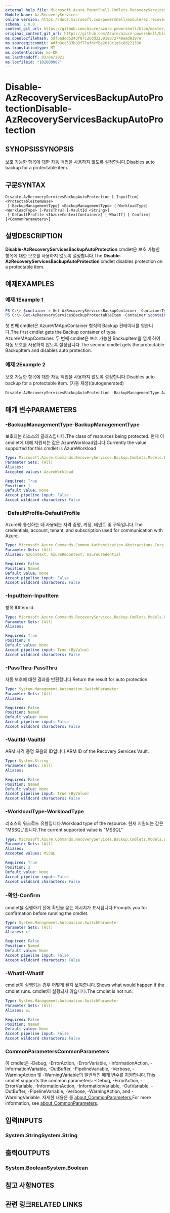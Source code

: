 ```yaml
---
external help file: Microsoft.Azure.PowerShell.Cmdlets.RecoveryServices.Backup.dll-Help.xml
Module Name: Az.RecoveryServices
online version: https://docs.microsoft.com/powershell/module/az.recoveryservices/disable-azrecoveryservicesbackupautoprotection
schema: 2.0.0
content_git_url: https://github.com/Azure/azure-powershell/blob/master/src/RecoveryServices/RecoveryServices/help/Disable-AzRecoveryServicesBackupAutoProtection.md
original_content_git_url: https://github.com/Azure/azure-powershell/blob/master/src/RecoveryServices/RecoveryServices/help/Disable-AzRecoveryServicesBackupAutoProtection.md
ms.openlocfilehash: 5df6addd5243f07c26dd325018072748ead8197e
ms.sourcegitcommit: 4dfb0cc533b83f77afdcfbe2618c1e6c8d221330
ms.translationtype: MT
ms.contentlocale: ko-KR
ms.lasthandoff: 03/04/2021
ms.locfileid: "102000987"
---
```

# <span data-ttu-id="6375d-101">Disable-AzRecoveryServicesBackupAutoProtection</span><span class="sxs-lookup"><span data-stu-id="6375d-101">Disable-AzRecoveryServicesBackupAutoProtection</span></span>

## <span data-ttu-id="6375d-102">SYNOPSIS</span><span class="sxs-lookup"><span data-stu-id="6375d-102">SYNOPSIS</span></span>
<span data-ttu-id="6375d-103">보호 가능한 항목에 대한 자동 백업을 사용하지 않도록 설정합니다.</span><span class="sxs-lookup"><span data-stu-id="6375d-103">Disables auto backup for a protectable item.</span></span>

## <span data-ttu-id="6375d-104">구문</span><span class="sxs-lookup"><span data-stu-id="6375d-104">SYNTAX</span></span>

```
Disable-AzRecoveryServicesBackupAutoProtection [-InputItem] <ProtectableItemBase>
 [-BackupManagementType] <BackupManagementType> [-WorkloadType] <WorkloadType> [-PassThru] [-VaultId <String>]
 [-DefaultProfile <IAzureContextContainer>] [-WhatIf] [-Confirm] [<CommonParameters>]
```

## <span data-ttu-id="6375d-105">설명</span><span class="sxs-lookup"><span data-stu-id="6375d-105">DESCRIPTION</span></span>
<span data-ttu-id="6375d-106">**Disable-AzRecoveryServicesBackupAutoProtection** cmdlet은 보호 가능한 항목에 대한 보호를 사용하지 않도록 설정합니다.</span><span class="sxs-lookup"><span data-stu-id="6375d-106">The **Disable-AzRecoveryServicesBackupAutoProtection** cmdlet disables protection on a protectable item.</span></span>

## <span data-ttu-id="6375d-107">예제</span><span class="sxs-lookup"><span data-stu-id="6375d-107">EXAMPLES</span></span>

### <span data-ttu-id="6375d-108">예제 1</span><span class="sxs-lookup"><span data-stu-id="6375d-108">Example 1</span></span>
```powershell
PS C:\> $container = Get-AzRecoveryServicesBackupContainer -ContainerType AzureVMAppContainer -Name "TestSQLServerVM"
PS C:\> Get-AzRecoveryServicesBackupProtectableItem -Container $container -WorkloadType "MSSQL" -ItemType "SQLInstance" -Name "MSSQLInstance"| Disable-AzRecoveryServicesBackupAutoProtection -BackupManagementType "AzureWorkload" -WorkloadType "MSSQL"
```

<span data-ttu-id="6375d-109">첫 번째 cmdlet은 AzureVMAppContainer 형식의 Backup 컨테이너를 얻습니다.</span><span class="sxs-lookup"><span data-stu-id="6375d-109">The first cmdlet gets the Backup container of type AzureVMAppContainer.</span></span>  <span data-ttu-id="6375d-110">두 번째 cmdlet은 보호 가능한 BackupItem을 얻게 하여 자동 보호를 사용하지 않도록 설정됩니다.</span><span class="sxs-lookup"><span data-stu-id="6375d-110">The second cmdlet gets  the protectable BackupItem and disables auto protection.</span></span>

### <span data-ttu-id="6375d-111">예제 2</span><span class="sxs-lookup"><span data-stu-id="6375d-111">Example 2</span></span>

<span data-ttu-id="6375d-112">보호 가능한 항목에 대한 자동 백업을 사용하지 않도록 설정합니다.</span><span class="sxs-lookup"><span data-stu-id="6375d-112">Disables auto backup for a protectable item.</span></span> <span data-ttu-id="6375d-113">(자동 재생)</span><span class="sxs-lookup"><span data-stu-id="6375d-113">(autogenerated)</span></span>

```powershell <!-- Aladdin Generated Example --> 
Disable-AzRecoveryServicesBackupAutoProtection -BackupManagementType AzureVM -InputItem <ProtectableItemBase> -VaultId $vault.ID -WorkloadType AzureVM
```

## <span data-ttu-id="6375d-114">매개 변수</span><span class="sxs-lookup"><span data-stu-id="6375d-114">PARAMETERS</span></span>

### <span data-ttu-id="6375d-115">-BackupManagementType</span><span class="sxs-lookup"><span data-stu-id="6375d-115">-BackupManagementType</span></span>
<span data-ttu-id="6375d-116">보호되는 리소스의 클래스입니다.</span><span class="sxs-lookup"><span data-stu-id="6375d-116">The class of resources being protected.</span></span> <span data-ttu-id="6375d-117">현재 이 cmdlet에 대해 지원되는 값은 AzureWorkload입니다.</span><span class="sxs-lookup"><span data-stu-id="6375d-117">Currently the value supported for this cmdlet is AzureWorkload</span></span>

```yaml
Type: Microsoft.Azure.Commands.RecoveryServices.Backup.Cmdlets.Models.BackupManagementType
Parameter Sets: (All)
Aliases:
Accepted values: AzureWorkload

Required: True
Position: 1
Default value: None
Accept pipeline input: False
Accept wildcard characters: False
```

### <span data-ttu-id="6375d-118">-DefaultProfile</span><span class="sxs-lookup"><span data-stu-id="6375d-118">-DefaultProfile</span></span>
<span data-ttu-id="6375d-119">Azure와 통신하는 데 사용되는 자격 증명, 계정, 테넌트 및 구독입니다.</span><span class="sxs-lookup"><span data-stu-id="6375d-119">The credentials, account, tenant, and subscription used for communication with Azure.</span></span>

```yaml
Type: Microsoft.Azure.Commands.Common.Authentication.Abstractions.Core.IAzureContextContainer
Parameter Sets: (All)
Aliases: AzContext, AzureRmContext, AzureCredential

Required: False
Position: Named
Default value: None
Accept pipeline input: False
Accept wildcard characters: False
```

### <span data-ttu-id="6375d-120">-InputItem</span><span class="sxs-lookup"><span data-stu-id="6375d-120">-InputItem</span></span>
<span data-ttu-id="6375d-121">항목 ID</span><span class="sxs-lookup"><span data-stu-id="6375d-121">Item Id</span></span>

```yaml
Type: Microsoft.Azure.Commands.RecoveryServices.Backup.Cmdlets.Models.ProtectableItemBase
Parameter Sets: (All)
Aliases:

Required: True
Position: 0
Default value: None
Accept pipeline input: True (ByValue)
Accept wildcard characters: False
```

### <span data-ttu-id="6375d-122">-PassThru</span><span class="sxs-lookup"><span data-stu-id="6375d-122">-PassThru</span></span>
<span data-ttu-id="6375d-123">자동 보호에 대한 결과를 반환합니다.</span><span class="sxs-lookup"><span data-stu-id="6375d-123">Return the result for auto protection.</span></span>

```yaml
Type: System.Management.Automation.SwitchParameter
Parameter Sets: (All)
Aliases:

Required: False
Position: Named
Default value: None
Accept pipeline input: False
Accept wildcard characters: False
```

### <span data-ttu-id="6375d-124">-VaultId</span><span class="sxs-lookup"><span data-stu-id="6375d-124">-VaultId</span></span>
<span data-ttu-id="6375d-125">ARM 자격 증명 모음의 ID입니다.</span><span class="sxs-lookup"><span data-stu-id="6375d-125">ARM ID of the Recovery Services Vault.</span></span>

```yaml
Type: System.String
Parameter Sets: (All)
Aliases:

Required: False
Position: Named
Default value: None
Accept pipeline input: True (ByValue)
Accept wildcard characters: False
```

### <span data-ttu-id="6375d-126">-WorkloadType</span><span class="sxs-lookup"><span data-stu-id="6375d-126">-WorkloadType</span></span>
<span data-ttu-id="6375d-127">리소스의 워크로드 유형입니다.</span><span class="sxs-lookup"><span data-stu-id="6375d-127">Workload type of the resource.</span></span> <span data-ttu-id="6375d-128">현재 지원되는 값은 "MSSQL"입니다.</span><span class="sxs-lookup"><span data-stu-id="6375d-128">The current supported value is "MSSQL"</span></span>

```yaml
Type: Microsoft.Azure.Commands.RecoveryServices.Backup.Cmdlets.Models.WorkloadType
Parameter Sets: (All)
Aliases:
Accepted values: MSSQL

Required: True
Position: 2
Default value: None
Accept pipeline input: False
Accept wildcard characters: False
```

### <span data-ttu-id="6375d-129">-확인</span><span class="sxs-lookup"><span data-stu-id="6375d-129">-Confirm</span></span>
<span data-ttu-id="6375d-130">cmdlet을 실행하기 전에 확인을 묻는 메시지가 표시됩니다.</span><span class="sxs-lookup"><span data-stu-id="6375d-130">Prompts you for confirmation before running the cmdlet.</span></span>

```yaml
Type: System.Management.Automation.SwitchParameter
Parameter Sets: (All)
Aliases: cf

Required: False
Position: Named
Default value: None
Accept pipeline input: False
Accept wildcard characters: False
```

### <span data-ttu-id="6375d-131">-WhatIf</span><span class="sxs-lookup"><span data-stu-id="6375d-131">-WhatIf</span></span>
<span data-ttu-id="6375d-132">cmdlet이 실행되는 경우 어떻게 될지 보여줍니다.</span><span class="sxs-lookup"><span data-stu-id="6375d-132">Shows what would happen if the cmdlet runs.</span></span>
<span data-ttu-id="6375d-133">cmdlet이 실행되지 않습니다.</span><span class="sxs-lookup"><span data-stu-id="6375d-133">The cmdlet is not run.</span></span>

```yaml
Type: System.Management.Automation.SwitchParameter
Parameter Sets: (All)
Aliases: wi

Required: False
Position: Named
Default value: None
Accept pipeline input: False
Accept wildcard characters: False
```

### <span data-ttu-id="6375d-134">CommonParameters</span><span class="sxs-lookup"><span data-stu-id="6375d-134">CommonParameters</span></span>
<span data-ttu-id="6375d-135">이 cmdlet은 -Debug, -ErrorAction, -ErrorVariable, -InformationAction, -InformationVariable, -OutBuffer, -PipelineVariable, -Verbose, -WarningAction 및 -WarningVariable의 일반적인 매개 변수를 지원합니다.</span><span class="sxs-lookup"><span data-stu-id="6375d-135">This cmdlet supports the common parameters: -Debug, -ErrorAction, -ErrorVariable, -InformationAction, -InformationVariable, -OutVariable, -OutBuffer, -PipelineVariable, -Verbose, -WarningAction, and -WarningVariable.</span></span> <span data-ttu-id="6375d-136">자세한 내용은 를 [about_CommonParameters.](http://go.microsoft.com/fwlink/?LinkID=113216)</span><span class="sxs-lookup"><span data-stu-id="6375d-136">For more information, see [about_CommonParameters](http://go.microsoft.com/fwlink/?LinkID=113216).</span></span>

## <span data-ttu-id="6375d-137">입력</span><span class="sxs-lookup"><span data-stu-id="6375d-137">INPUTS</span></span>

### <span data-ttu-id="6375d-138">System.String</span><span class="sxs-lookup"><span data-stu-id="6375d-138">System.String</span></span>

## <span data-ttu-id="6375d-139">출력</span><span class="sxs-lookup"><span data-stu-id="6375d-139">OUTPUTS</span></span>

### <span data-ttu-id="6375d-140">System.Boolean</span><span class="sxs-lookup"><span data-stu-id="6375d-140">System.Boolean</span></span>

## <span data-ttu-id="6375d-141">참고 사항</span><span class="sxs-lookup"><span data-stu-id="6375d-141">NOTES</span></span>

## <span data-ttu-id="6375d-142">관련 링크</span><span class="sxs-lookup"><span data-stu-id="6375d-142">RELATED LINKS</span></span>
